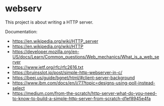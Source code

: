 # webserv
This project is about writing a HTTP server.

Documentation:
- https://en.wikipedia.org/wiki/HTTP_server
- https://en.wikipedia.org/wiki/HTTP
- https://developer.mozilla.org/en-US/docs/Learn/Common_questions/Web_mechanics/What_is_a_web_server
- https://www.ietf.org/rfc/rfc2616.txt
- https://bruinsslot.jp/post/simple-http-webserver-in-c/
- https://beej.us/guide/bgnet/html/#client-server-background
- https://www.ibm.com/docs/en/i/7.1?topic=designs-using-poll-instead-select
- https://medium.com/from-the-scratch/http-server-what-do-you-need-to-know-to-build-a-simple-http-server-from-scratch-d1ef8945e4fa
